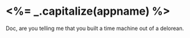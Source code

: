 # <%= _.capitalize(appname) %>

Doc, are you telling me that you built a time machine out of a delorean.